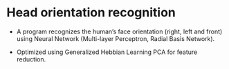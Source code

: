 # Head orientation recognition
- A program recognizes the human’s face orientation (right, left and front) using Neural Network (Multi-layer Perceptron, Radial Basis Network).

- Optimized using Generalized Hebbian Learning PCA for feature reduction.
